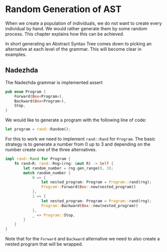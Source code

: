 # Random Generation of AST 
When we create a population of individuals, we do not want to create every
individual by hand. We would rather generate them by some random process. This
chapter explains how this can be achieved.

In short generating an Abstract Syntax Tree comes down to picking an
alternative at each level of the grammar. This will become clear in examples.

## Nadezhda
The Nadezhda grammar is implemented assert

```rust
pub enum Program {
    Forward(Box<Program>),
    Backward(Box<Program>),
    Stop,
}
```

We would like to generate a program with the following line of code:

```rust
let program = rand::Random();
```

For this to work we need to implement `rand::Rand` for `Program`. The basic
strategy is to generate a number from 0 up to 3 and depending on the number
create one of the three alternatives.

```rust
impl rand::Rand for Program {
    fn rand<R: rand::Rng>(rng: &mut R) -> Self {
        let random_number = rng.gen_range(0, 3);
        match random_number {
            0 => {
                let nested_program: Program = Program::rand(rng);
                Program::Forward(Box::new(nested_program))
            },
            1 => {
                let nested_program: Program = Program::rand(rng);
                Program::Backward(Box::new(nested_program))
            },
            _ => Program::Stop,
        }
    }
}
```

Note that for the `Forward` and `Backward` alternative we need to also create a
nested program that will be wrapped.
